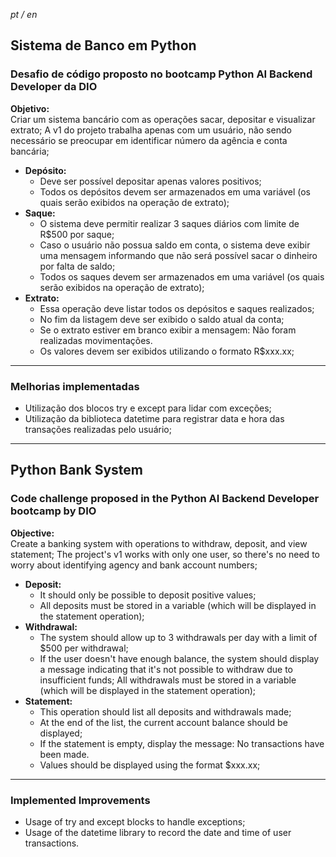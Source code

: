 *pt / en*

## Sistema de Banco em Python
### Desafio de código proposto no bootcamp Python AI Backend Developer da DIO
<b>Objetivo:</b> <br>Criar um sistema bancário com as operações sacar, depositar e visualizar extrato;
A v1 do projeto trabalha apenas com um usuário, não sendo necessário se preocupar em identificar número da agência e conta bancária;
- <b>Depósito:</b>
    - Deve ser possível depositar apenas valores positivos;
    - Todos os depósitos devem ser armazenados em uma variável (os quais serão exibidos na operação de extrato);
- <b>Saque:</b>
    - O sistema deve permitir realizar 3 saques diários com limite de R$500 por saque;
    - Caso o usuário não possua saldo em conta, o sistema deve exibir uma mensagem informando que não será possível sacar o dinheiro por falta de saldo;
    - Todos os saques devem ser armazenados em uma variável (os quais serão exibidos na operação de extrato);
- <b>Extrato:</b> 
    - Essa operação deve listar todos os depósitos e saques realizados;
    - No fim da listagem deve ser exibido o saldo atual da conta;
    - Se o extrato estiver em branco exibir a mensagem: Não foram realizadas movimentações.
    - Os valores devem ser exibidos utilizando o formato R$xxx.xx;

<hr>

### Melhorias implementadas
- Utilização dos blocos try e except para lidar com exceções;
- Utilização da biblioteca datetime para registrar data e hora das transações realizadas pelo usuário;


<hr>

## Python Bank System
### Code challenge proposed in the Python AI Backend Developer bootcamp by DIO
<b>Objective:</b> <br>Create a banking system with operations to withdraw, deposit, and view statement;
The project's v1 works with only one user, so there's no need to worry about identifying agency and bank account numbers;

- <b>Deposit:</b>
    - It should only be possible to deposit positive values;
    - All deposits must be stored in a variable (which will be displayed in the statement operation);
- <b>Withdrawal:</b>
    - The system should allow up to 3 withdrawals per day with a limit of $500 per withdrawal;
    - If the user doesn't have enough balance, the system should display a message indicating that it's not possible to withdraw due to insufficient funds;
All withdrawals must be stored in a variable (which will be displayed in the statement operation);
- <b>Statement:</b>
    -  This operation should list all deposits and withdrawals made;
    - At the end of the list, the current account balance should be displayed;
    - If the statement is empty, display the message: No transactions have been made.
    - Values should be displayed using the format $xxx.xx;
<hr>

### Implemented Improvements
- Usage of try and except blocks to handle exceptions;
- Usage of the datetime library to record the date and time of user transactions.